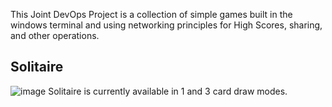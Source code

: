 This Joint DevOps Project is a collection of simple games built in the windows terminal and using networking principles for High Scores, sharing, and other operations.

## Solitaire
![image](https://github.com/user-attachments/assets/aa81d9f9-ca95-44e6-855e-8b94b5fe4c58)
Solitaire is currently available in 1 and 3 card draw modes.
